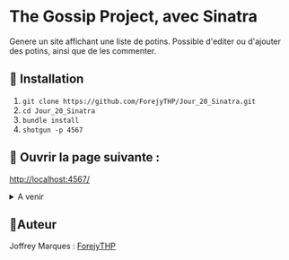 # **The Gossip Project, avec Sinatra**

Genere un site affichant une liste de potins. Possible d'editer ou d'ajouter des potins, ainsi que de les commenter.

## :black_square_button: **Installation**

1. ```git clone https://github.com/ForejyTHP/Jour_20_Sinatra.git```
2. ```cd Jour_20_Sinatra```
3. ```bundle install```
4. ```shotgun -p 4567```
## :black_square_button: Ouvrir la page suivante :
[http://localhost:4567/](http://localhost:4567/)
 
<details> <summary> A venir</summary>
 
 Commentaires multiples, et nested </details>

## 👤Auteur
Joffrey Marques : [ForejyTHP](https://github.com/ForejyTHP)
